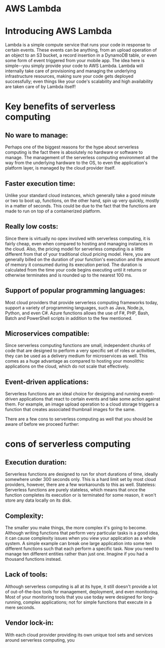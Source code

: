 # AWS Lambda


#  Introducing AWS Lambda

Lambda is a simple compute service that runs your code in response to certain events.
These events can be anything, from an upload operation of an object to an S3 bucket, a
record insertion in a DynamoDB table, or even some form of event triggered from your
mobile app. The idea here is simple--you simply provide your code to AWS Lambda.
Lambda will internally take care of provisioning and managing the underlying
infrastructure resources, making sure your code gets deployed successfully; even things like
your code's scalability and high availability are taken care of by Lambda itself!

# Key benefits of serverless computing

##  No ware to manage: 

Perhaps one of the biggest reasons for the hype about
serverless computing is the fact there is absolutely no hardware or software to
manage. The management of the serverless computing environment all the way
from the underlying hardware to the OS, to even the application's platform layer,
is managed by the cloud provider itself.

##  Faster execution time: 
Unlike your standard cloud instances, which generally
take a good minute or two to boot up, functions, on the other hand, spin up very
quickly, mostly in a matter of seconds. This could be due to the fact that the
functions are made to run on top of a containerized platform.

##  Really low costs: 
Since there is virtually no opex involved with serverless
computing, it is fairly cheap, even when compared to hosting and managing
instances in the cloud. Also, the pricing model for serverless computing is a little
different from that of your traditional cloud pricing model. Here, you are
generally billed on the duration of your function's execution and the amount of
memory it consumed during its execution period. The duration is calculated from
the time your code begins executing until it returns or otherwise terminates and
is rounded up to the nearest 100 ms.

##  Support of popular programming languages: 
Most cloud providers that provide
serverless computing frameworks today, support a variety of programming
languages, such as Java, Node.js, Python, and even C#. Azure functions allows
the use of F#, PHP, Bash, Batch and PowerShell scripts in addition to the few
mentioned.

##  Microservices compatible: 
Since serverless computing functions are small,
independent chunks of code that are designed to perform a very specific set of
roles or activities, they can be used as a delivery medium for microservices as
well. This comes as a huge advantage as compared to hosting your monolithic
applications on the cloud, which do not scale that effectively.

##  Event-driven applications: 
Serverless functions are an ideal choice for designing
and running event-driven applications that react to certain events and take some
action against them. For example, an image upload operation to a cloud storage
triggers a function that creates associated thumbnail images for the same.

There are a few cons to serverless computing as well that you should be aware of before we proceed further:

# cons  of serverless computing

##  Execution duration: 
Serverless functions are designed to run for short durations
of time, ideally somewhere under 300 seconds only. This is a hard limit set by
most cloud providers, however, there are a few workarounds to this as well.
Stateless: Serverless functions are purely stateless, which means that once the
function completes its execution or is terminated for some reason, it won't store
any data locally on its disk.

##  Complexity: 
The smaller you make things, the more complex it's going to
become. Although writing functions that perform very particular tasks is a good
idea, it can cause complexity issues when you view your application as a whole
system. A simple example can break one large application into some ten different
functions such that each perform a specific task. Now you need to manage ten
different entities rather than just one. Imagine if you had a thousand functions
instead.

##  Lack of tools: 
Although serverless computing is all at its hype, it still doesn't
provide a lot of out-of-the-box tools for management, deployment, and even
monitoring. Most of your monitoring tools that you use today were designed for
long-running, complex applications; not for simple functions that execute in a
mere seconds.

##  Vendor lock-in: 
With each cloud provider providing its own unique tool sets and services around serverless computing, you





